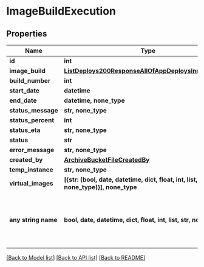 # ImageBuildExecution


## Properties
Name | Type | Description | Notes
------------ | ------------- | ------------- | -------------
**id** | **int** |  | [optional] 
**image_build** | [**ListDeploys200ResponseAllOfAppDeploysInnerInstance**](ListDeploys200ResponseAllOfAppDeploysInnerInstance.md) |  | [optional] 
**build_number** | **int** |  | [optional] 
**start_date** | **datetime** |  | [optional] 
**end_date** | **datetime, none_type** |  | [optional] 
**status_message** | **str, none_type** |  | [optional] 
**status_percent** | **int** |  | [optional] 
**status_eta** | **str, none_type** |  | [optional] 
**status** | **str** |  | [optional] 
**error_message** | **str, none_type** |  | [optional] 
**created_by** | [**ArchiveBucketFileCreatedBy**](ArchiveBucketFileCreatedBy.md) |  | [optional] 
**temp_instance** | **str, none_type** |  | [optional] 
**virtual_images** | **[{str: (bool, date, datetime, dict, float, int, list, str, none_type)}], none_type** |  | [optional] 
**any string name** | **bool, date, datetime, dict, float, int, list, str, none_type** | any string name can be used but the value must be the correct type | [optional]

[[Back to Model list]](../README.md#documentation-for-models) [[Back to API list]](../README.md#documentation-for-api-endpoints) [[Back to README]](../README.md)


